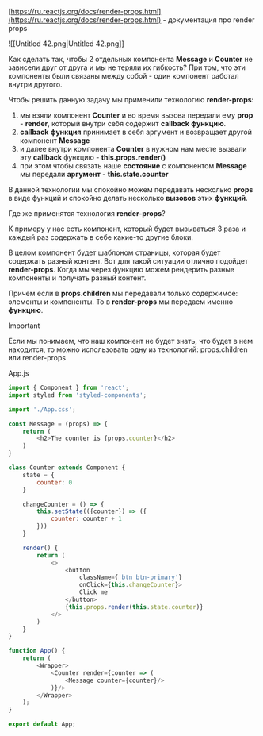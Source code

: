 [https://ru.reactjs.org/docs/render-props.html](https://ru.reactjs.org/docs/render-props.html) - документация про render props

  

![[Untitled 42.png|Untitled 42.png]]

  

Как сделать так, чтобы 2 отдельных компонента **Message** и **Counter** не зависели друг от друга и мы не теряли их гибкость? При том, что эти компоненты были связаны между собой - один компонент работал внутри другого.

Чтобы решить данную задачу мы применили технологию **render-props:**

1. мы взяли компонент **Counter** и во время вызова передали ему **prop** - **render**, который внутри себя содержит **callback** **функцию**.
2. **callback** **функция** принимает в себя аргумент и возвращает другой компонент **Message**
3. и далее внутри компонента **Counter** в нужном нам месте вызвали эту **callback** функцию - **this.props.render()**
4. при этом чтобы связать наше **состояние** с компонентом **Message** мы передали **аргумент** - **this.state.counter**

В данной технологии мы спокойно можем передавать несколько **props** в виде функций и спокойно делать несколько **вызовов** этих **функций**.

  

Где же применятся технология **render-props**?

К примеру у нас есть компонент, который будет вызываться 3 раза и каждый раз содержать в себе какие-то другие блоки.

В целом компонент будет шаблоном страницы, которая будет содержать разный контент. Вот для такой ситуации отлично подойдет **render-props**. Когда мы через функцию можем рендерить разные компоненты и получать разный контент.

Причем если в **props.children** мы передавали только содержимое: элементы и компоненты. То в **render-props** мы передаем именно **функцию**.

> [!important]  
> Если мы понимаем, что наш компонент не будет знать, что будет в нем находится, то можно использовать одну из технологий: props.children или render-props  

App.js

```JavaScript
import { Component } from 'react';
import styled from 'styled-components';

import './App.css';

const Message = (props) => {
    return (
        <h2>The counter is {props.counter}</h2>
    )
}

class Counter extends Component {
    state = {
        counter: 0
    }

    changeCounter = () => {
        this.setState(({counter}) => ({
            counter: counter + 1
        }))
    }

    render() {
        return (
            <>
                <button
                    className={'btn btn-primary'}
                    onClick={this.changeCounter}>
                    Click me
                </button>
                {this.props.render(this.state.counter)}
            </>
        )
    }
}

function App() { 
    return (
        <Wrapper>
            <Counter render={counter => (
                <Message counter={counter}/>
            )}/>
        </Wrapper>
    );
}

export default App;
```